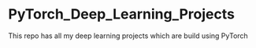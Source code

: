 # PyTorch_Deep_Learning_Projects
This repo has all my deep learning projects which are build using PyTorch
